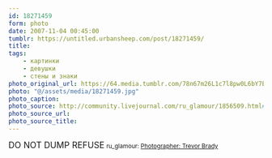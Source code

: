 ```yaml
---
id: 18271459
form: photo
date: 2007-11-04 00:45:00
tumblr: https://untitled.urbansheep.com/post/18271459/
title:
tags:
    - картинки
    - девушки
    - стены и знаки
photo_original_url: https://64.media.tumblr.com/78n67m26L1c7l8pw0L6bY7El_1280.jpg
photo: "@/assets/media/18271459.jpg"
photo_caption:
photo_source: http://community.livejournal.com/ru_glamour/1856509.html#cutid1
photo_source_url:
photo_source_title:
---
```


<p><big>DO NOT DUMP REFUSE</big> <small>ru_glamour: <a href="http://community.livejournal.com/ru_glamour/1856509.html">Photographer: Trevor Brady</a></small></p>
